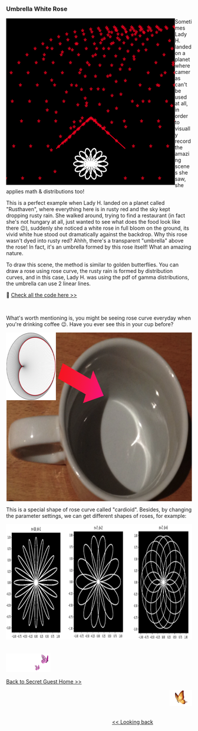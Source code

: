 ### Umbrella White Rose

<p>
<img align="left" src="https://github.com/lady-h-world/My_Garden/blob/main/images/Secret_Guest_images/umbrella_white_rose.png" width="458" height="450" />

Sometimes Lady H. landed on a planet where cameras can't be used at all, in order to visually record the amazing scenes she saw, she applies math & distributions too!

This is a perfect example when Lady H. landed on a planet called "Rusthaven", where everything here is in rusty red and the sky kept dropping rusty rain. She walked around, trying to find a restaurant (in fact she's not hungary at all, just wanted to see what does the food look like there 😉), suddenly she noticed a white rose in full bloom on the ground, its vivid white hue stood out dramatically against the backdrop. Why this rose wasn't dyed into rusty red? Ahhh, there's a transparent "umbrella" above the rose! In fact, it's an umbrella formed by this rose itself! What an amazing nature.

To draw this scene, the method is similar to golden butterflies. You can draw a rose using rose curve, the rusty rain is formed by distribution curves, and in this case, Lady H. was using the pdf of gamma distributions, the umbrella can use 2 linear lines. 

🌻 [Check all the code here >>][1] 

</p>

<p>&nbsp;</p>
What's worth mentioning is, you might be seeing rose curve everyday when you're drinking coffee 😉. Have you ever see this in your cup before?

<p>
<img align="center" src="https://github.com/lady-h-world/My_Garden/blob/main/images/Secret_Guest_images/rose_curve_in_cup.png" width="684" height="456" />
</p>

This is a special shape of rose curve called "cardioid". Besides, by changing the parameter settings, we can get different shapes of roses, for example:

<p>
<img align="center" src="https://github.com/lady-h-world/My_Garden/blob/main/images/Secret_Guest_images/rose_curves.png" width="1240" height="311" />
</p>

#
<p align="left">
<img src="https://github.com/lady-h-world/My_Garden/blob/main/images/follow_us.png" width="120" height="50" />
</p>

[Back to Secret Guest Home >>][2]

<p align="right">
<img src="https://github.com/lady-h-world/My_Garden/blob/main/images/going_back.png" width="60" height="44" />
</p>

&nbsp;&nbsp;&nbsp;&nbsp;&nbsp;&nbsp;&nbsp;&nbsp;&nbsp;&nbsp;&nbsp;&nbsp;&nbsp;&nbsp;&nbsp;&nbsp;&nbsp;&nbsp;&nbsp;&nbsp;&nbsp;&nbsp;&nbsp;&nbsp;&nbsp;&nbsp;&nbsp;&nbsp;&nbsp;&nbsp;&nbsp;&nbsp;&nbsp;&nbsp;&nbsp;&nbsp;&nbsp;&nbsp;&nbsp;&nbsp;&nbsp;&nbsp;&nbsp;&nbsp;&nbsp;&nbsp;&nbsp;&nbsp;&nbsp;&nbsp;&nbsp;&nbsp;&nbsp;&nbsp;&nbsp;&nbsp;&nbsp;&nbsp;&nbsp;&nbsp;&nbsp;&nbsp;&nbsp;&nbsp;&nbsp;&nbsp;&nbsp;&nbsp;&nbsp;&nbsp;&nbsp;&nbsp;&nbsp;&nbsp;&nbsp;&nbsp;&nbsp;&nbsp;&nbsp;&nbsp;&nbsp;&nbsp;&nbsp;&nbsp;&nbsp;&nbsp;&nbsp;&nbsp;&nbsp;&nbsp;&nbsp;&nbsp;&nbsp;&nbsp;&nbsp;&nbsp;&nbsp;&nbsp;&nbsp;&nbsp;&nbsp;&nbsp;&nbsp;&nbsp;&nbsp;&nbsp;&nbsp;&nbsp;&nbsp;&nbsp;&nbsp;&nbsp;&nbsp;&nbsp;&nbsp;&nbsp;&nbsp;&nbsp;&nbsp;&nbsp;&nbsp;&nbsp;&nbsp;&nbsp;&nbsp;&nbsp;&nbsp;&nbsp;&nbsp;&nbsp;&nbsp;&nbsp;&nbsp;&nbsp;&nbsp;&nbsp;&nbsp;&nbsp;&nbsp;&nbsp;&nbsp;&nbsp;&nbsp;&nbsp;&nbsp;&nbsp;&nbsp;&nbsp;&nbsp;&nbsp;&nbsp;&nbsp;&nbsp;&nbsp;&nbsp;&nbsp;&nbsp;&nbsp;&nbsp;&nbsp;&nbsp;&nbsp;&nbsp;&nbsp;&nbsp;&nbsp;&nbsp;&nbsp;&nbsp;&nbsp;&nbsp;&nbsp;&nbsp;&nbsp;&nbsp;&nbsp;&nbsp;&nbsp;&nbsp;&nbsp;&nbsp;&nbsp;&nbsp;&nbsp;&nbsp;&nbsp;&nbsp;&nbsp;&nbsp;&nbsp;&nbsp;&nbsp;&nbsp;&nbsp;&nbsp;&nbsp;&nbsp;&nbsp;&nbsp;&nbsp;&nbsp;[<< Looking back][3]


[1]:https://github.com/lady-h-world/My_Garden/blob/main/code/secret_guest/math_stats/umbrella_white_rose.ipynb
[2]:https://github.com/lady-h-world/My_Garden/blob/main/reading_pages/Secret_Guest/secret_guest.md
[3]:https://github.com/lady-h-world/My_Garden/blob/main/reading_pages/Secret_Guest/math_stats1.md
